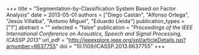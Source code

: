 +++
title = "Segmentation-by-Classification System Based on Factor Analysis"
date = 2013-05-01
authors = ["Diego Castán", "Alfonso Ortega", "Jesús Villalba", "Antonio Miguel", "Eduardo Lleida"]
publication_types = ["1"]
abstract = ""
selected = "false"
publication = "*Proceedings of the IEEE International Conference on Acoustics, Speech and Signal Processing, ICASSP 2013*"
url_pdf = "http://ieeexplore.ieee.org/xpl/articleDetails.jsp?arnumber=6637755"
doi = "10.1109/ICASSP.2013.6637755"
+++

